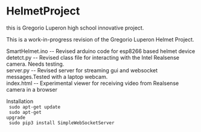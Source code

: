 # HelmetProject
this is Gregorio Luperon high school innovative project.


This is a work-in-progress revision of the Gregorio Luperon Helmet Project.

SmartHelmet.ino -- Revised arduino code for esp8266 based helmet device<br>
detetct.py -- Revised class file for interacting with the Intel Realsense camera. Needs testing.<br>
server.py -- Revised server for streaming gui and websocket messages.Tested with a laptop webcam.<br>
index.html -- Experimental viewer for receiving video from Realsense camera in a browser<br>

Installation<br>
<code>
  sudo apt-get update<br>
  sudo apt-get upgrade<br>
  sudo pip3 install SimpleWebSocketServer<br>
<code>

